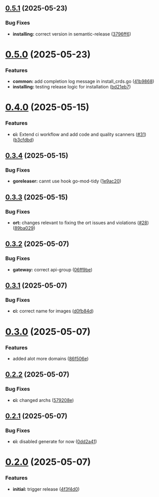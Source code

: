 ## [0.5.1](https://github.com/telekom/controlplane-mono/compare/v0.5.0...v0.5.1) (2025-05-23)


### Bug Fixes

* **installing:** correct version in semantic-release ([3796ff6](https://github.com/telekom/controlplane-mono/commit/3796ff6582c4ce4a61e8811f58a743ea0dbb222c))

# [0.5.0](https://github.com/telekom/controlplane-mono/compare/v0.4.0...v0.5.0) (2025-05-23)


### Features

* **common:** add completion log message in install_crds.go ([41b9868](https://github.com/telekom/controlplane-mono/commit/41b98680b8b503b174be3ad907841d44b0a7fdff))
* **installing:** testing release logic for installation ([bd21eb7](https://github.com/telekom/controlplane-mono/commit/bd21eb784d8f6527522eabe6c859b472d362d880))

# [0.4.0](https://github.com/telekom/controlplane-mono/compare/v0.3.4...v0.4.0) (2025-05-15)


### Features

* **ci:** Extend ci workflow and add code and quality scanners ([#31](https://github.com/telekom/controlplane-mono/issues/31)) ([b3cfdbd](https://github.com/telekom/controlplane-mono/commit/b3cfdbdcf308d16f6ef81f1b9530af9c273d1b38))

## [0.3.4](https://github.com/telekom/controlplane-mono/compare/v0.3.3...v0.3.4) (2025-05-15)


### Bug Fixes

* **goreleaser:** cannt use hook go-mod-tidy ([1e9ac20](https://github.com/telekom/controlplane-mono/commit/1e9ac2072bef28f976f8a19a871bf59cee1217b3))

## [0.3.3](https://github.com/telekom/controlplane-mono/compare/v0.3.2...v0.3.3) (2025-05-15)


### Bug Fixes

* **ort:** changes relevant to fixing the ort issues and violations ([#28](https://github.com/telekom/controlplane-mono/issues/28)) ([89ba029](https://github.com/telekom/controlplane-mono/commit/89ba029ebf15509ff9993b137f32fb1152656c60))

## [0.3.2](https://github.com/telekom/controlplane-mono/compare/v0.3.1...v0.3.2) (2025-05-07)


### Bug Fixes

* **gateway:** correct api-group ([06ff9be](https://github.com/telekom/controlplane-mono/commit/06ff9bec2a2acc0148560877f583d9ee8f664658))

## [0.3.1](https://github.com/telekom/controlplane-mono/compare/v0.3.0...v0.3.1) (2025-05-07)


### Bug Fixes

* **ci:** correct name for images ([d0fb84d](https://github.com/telekom/controlplane-mono/commit/d0fb84d72d0c838457a1d955e6fe0d3e11a3dadd))

# [0.3.0](https://github.com/telekom/controlplane-mono/compare/v0.2.2...v0.3.0) (2025-05-07)


### Features

* added alot more domains ([86f506e](https://github.com/telekom/controlplane-mono/commit/86f506e6b5f854aa1509fb9c3899707eaf5d8cb4))

## [0.2.2](https://github.com/telekom/controlplane-mono/compare/v0.2.1...v0.2.2) (2025-05-07)


### Bug Fixes

* **ci:** changed archs ([579208e](https://github.com/telekom/controlplane-mono/commit/579208e4e638d95a98766452714f0beb8029b983))

## [0.2.1](https://github.com/telekom/controlplane-mono/compare/v0.2.0...v0.2.1) (2025-05-07)


### Bug Fixes

* **ci:** disabled generate for now ([0dd2a41](https://github.com/telekom/controlplane-mono/commit/0dd2a416cb83e80dafd0521a5e814f17e36ee161))

# [0.2.0](https://github.com/telekom/controlplane-mono/compare/v0.1.0...v0.2.0) (2025-05-07)


### Features

* **initial:** trigger release ([4f3f4d0](https://github.com/telekom/controlplane-mono/commit/4f3f4d031b63c3df1598d09a9066a172273a2032))
